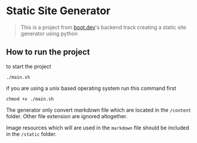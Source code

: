 # Static Site Generator

> This is a project from [boot.dev](https://www.boot.dev/tracks/backend)'s backend track creating a static site generator using python

## How to run the project

to start the project
```shell
./main.sh
```

if you are using a unix based operating system run this command first
```linux
chmod +x ./main.sh
```

The generator only convert *markdown* file which are located in the `/content` folder.
Other file extension are ignored altogether.

Image resources which will are used in the `markdown` file should be included in the `/static` folder.